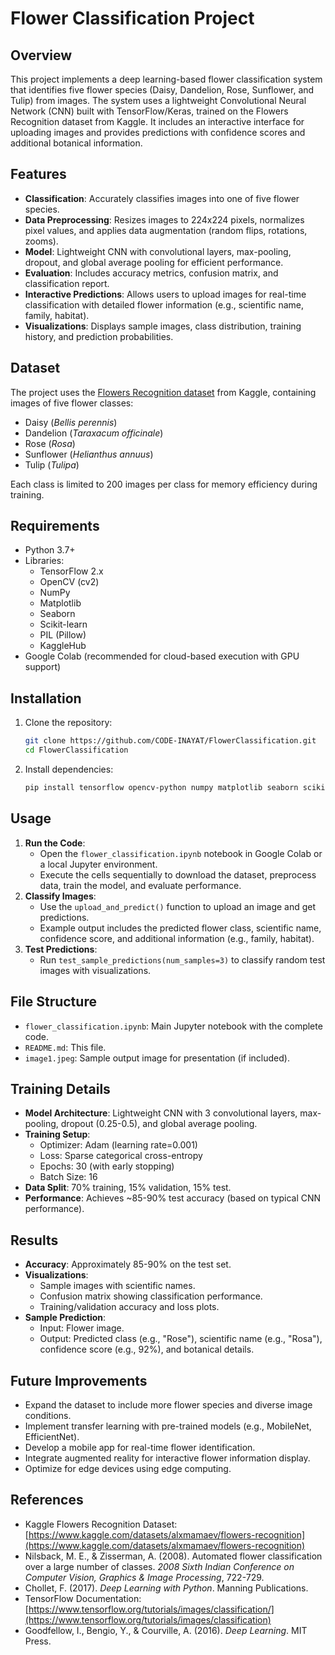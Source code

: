 # Flower Classification Project

## Overview
This project implements a deep learning-based flower classification system that identifies five flower species (Daisy, Dandelion, Rose, Sunflower, and Tulip) from images. The system uses a lightweight Convolutional Neural Network (CNN) built with TensorFlow/Keras, trained on the Flowers Recognition dataset from Kaggle. It includes an interactive interface for uploading images and provides predictions with confidence scores and additional botanical information.

## Features
- **Classification**: Accurately classifies images into one of five flower species.
- **Data Preprocessing**: Resizes images to 224x224 pixels, normalizes pixel values, and applies data augmentation (random flips, rotations, zooms).
- **Model**: Lightweight CNN with convolutional layers, max-pooling, dropout, and global average pooling for efficient performance.
- **Evaluation**: Includes accuracy metrics, confusion matrix, and classification report.
- **Interactive Predictions**: Allows users to upload images for real-time classification with detailed flower information (e.g., scientific name, family, habitat).
- **Visualizations**: Displays sample images, class distribution, training history, and prediction probabilities.

## Dataset
The project uses the [Flowers Recognition dataset](https://www.kaggle.com/datasets/alxmamaev/flowers-recognition) from Kaggle, containing images of five flower classes:
- Daisy (*Bellis perennis*)
- Dandelion (*Taraxacum officinale*)
- Rose (*Rosa*)
- Sunflower (*Helianthus annuus*)
- Tulip (*Tulipa*)

Each class is limited to 200 images per class for memory efficiency during training.

## Requirements
- Python 3.7+
- Libraries:
  - TensorFlow 2.x
  - OpenCV (cv2)
  - NumPy
  - Matplotlib
  - Seaborn
  - Scikit-learn
  - PIL (Pillow)
  - KaggleHub
- Google Colab (recommended for cloud-based execution with GPU support)

## Installation
1. Clone the repository:
   ```bash
   git clone https://github.com/CODE-INAYAT/FlowerClassification.git
   cd FlowerClassification
   ```
2. Install dependencies:
   ```bash
   pip install tensorflow opencv-python numpy matplotlib seaborn scikit-learn pillow kagglehub
   ```

## Usage
1. **Run the Code**:
   - Open the `flower_classification.ipynb` notebook in Google Colab or a local Jupyter environment.
   - Execute the cells sequentially to download the dataset, preprocess data, train the model, and evaluate performance.
2. **Classify Images**:
   - Use the `upload_and_predict()` function to upload an image and get predictions.
   - Example output includes the predicted flower class, scientific name, confidence score, and additional information (e.g., family, habitat).
3. **Test Predictions**:
   - Run `test_sample_predictions(num_samples=3)` to classify random test images with visualizations.

## File Structure
- `flower_classification.ipynb`: Main Jupyter notebook with the complete code.
- `README.md`: This file.
- `image1.jpeg`: Sample output image for presentation (if included).

## Training Details
- **Model Architecture**: Lightweight CNN with 3 convolutional layers, max-pooling, dropout (0.25-0.5), and global average pooling.
- **Training Setup**:
  - Optimizer: Adam (learning rate=0.001)
  - Loss: Sparse categorical cross-entropy
  - Epochs: 30 (with early stopping)
  - Batch Size: 16
- **Data Split**: 70% training, 15% validation, 15% test.
- **Performance**: Achieves ~85-90% test accuracy (based on typical CNN performance).

## Results
- **Accuracy**: Approximately 85-90% on the test set.
- **Visualizations**:
  - Sample images with scientific names.
  - Confusion matrix showing classification performance.
  - Training/validation accuracy and loss plots.
- **Sample Prediction**:
  - Input: Flower image.
  - Output: Predicted class (e.g., "Rose"), scientific name (e.g., "Rosa"), confidence score (e.g., 92%), and botanical details.

## Future Improvements
- Expand the dataset to include more flower species and diverse image conditions.
- Implement transfer learning with pre-trained models (e.g., MobileNet, EfficientNet).
- Develop a mobile app for real-time flower identification.
- Integrate augmented reality for interactive flower information display.
- Optimize for edge devices using edge computing.

## References
- Kaggle Flowers Recognition Dataset: [https://www.kaggle.com/datasets/alxmamaev/flowers-recognition](https://www.kaggle.com/datasets/alxmamaev/flowers-recognition)
- Nilsback, M. E., & Zisserman, A. (2008). Automated flower classification over a large number of classes. *2008 Sixth Indian Conference on Computer Vision, Graphics & Image Processing*, 722-729.
- Chollet, F. (2017). *Deep Learning with Python*. Manning Publications.
- TensorFlow Documentation: [https://www.tensorflow.org/tutorials/images/classification/](https://www.tensorflow.org/tutorials/images/classification)
- Goodfellow, I., Bengio, Y., & Courville, A. (2016). *Deep Learning*. MIT Press.
